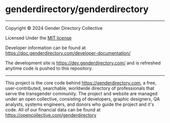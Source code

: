 # genderdirectory/genderdirectory

------
Copyright &copy; 2024 Gender Directory Collective

Licensed Under the [MIT license](LICENSE)

Developer information can be found at https://doc.genderdirectory.com/developer-documentation/

The development site is https://dev.genderdirectory.com/ and is refreshed anytime code is pushed to this repository.


------
This project is the core code behind https://genderdirectory.com, a free, user-contributed, searchable, worldwide 
directory of professionals that serve the transgender community.  The project and website are managed under an open 
collective, consisting of developers, graphic designers, QA analysts, systems engineers, and donors who guide the 
project and it's code.  All of our financial data can be found at https://opencollective.com/genderdirectory

